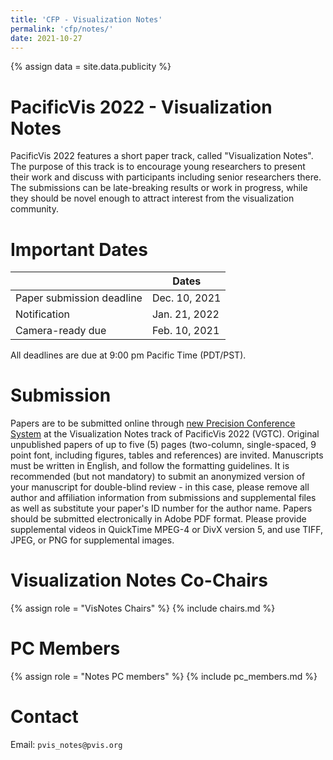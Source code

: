 ```yaml
---
title: 'CFP - Visualization Notes'
permalink: 'cfp/notes/'
date: 2021-10-27
---
```


{% assign data = site.data.publicity %}

# PacificVis 2022 - Visualization Notes

PacificVis 2022 features a short paper track, called "Visualization Notes". The purpose of this track is to encourage young researchers to present their work and discuss with participants including senior researchers there. The submissions can be late-breaking results or work in progress, while they should be novel enough to attract interest from the visualization community.

# Important Dates

|                           | Dates          |
| --------------------------|----------------|
| Paper submission deadline | Dec. 10, 2021 |
| Notification              | Jan. 21, 2022 |
| Camera-ready due          | Feb. 10, 2021 |

All deadlines are due at 9:00 pm Pacific Time (PDT/PST).

# Submission

Papers are to be submitted online through [new Precision Conference System](https://new.precisionconference.com/user/login?society=vgtc) at the Visualization Notes track of PacificVis 2022 (VGTC).
Original unpublished papers of up to five (5) pages (two-column, single-spaced, 9 point font, including figures, tables and references) are invited. Manuscripts must be written in English, and follow the formatting guidelines. It is recommended (but not mandatory) to submit an anonymized version of your manuscript for double-blind review - in this case, please remove all author and affiliation information from submissions and supplemental files as well as substitute your paper's ID number for the author name. Papers should be submitted electronically in Adobe PDF format. Please provide supplemental videos in QuickTime MPEG-4 or DivX version 5, and use TIFF, JPEG, or PNG for supplemental images.

<!--
PCS: https://new.precisionconference.com/user/login?society=vgtc
    I could not find VisNotes entry, yet
formatting guidelines: http://junctionpublishing.org/vgtc/Track/pacvis.html
-->

# Visualization Notes Co-Chairs

{% assign role = "VisNotes Chairs" %}
{% include chairs.md %}

# PC Members

{% assign role = "Notes PC members" %}
{% include pc_members.md %}

# Contact

Email: `pvis_notes@pvis.org`
